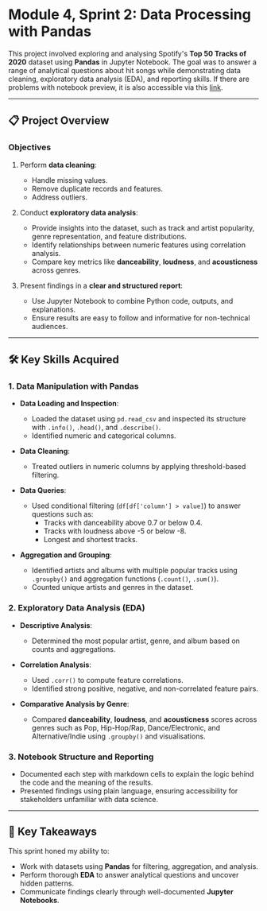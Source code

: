 # Module 4, Sprint 2: Data Processing with Pandas

This project involved exploring and analysing Spotify's **Top 50 Tracks of 2020** dataset using **Pandas** in Jupyter Notebook. The goal was to answer a range of analytical questions about hit songs while demonstrating data cleaning, exploratory data analysis (EDA), and reporting skills. If there are problems with notebook preview, it is also accessible via this [link](https://colab.research.google.com/drive/1ezh3IN8l7trPYcxkYgi7x4n2bDce3iSU).

---

## 📋 Project Overview

### Objectives
1. Perform **data cleaning**:
   - Handle missing values.
   - Remove duplicate records and features.
   - Address outliers.

2. Conduct **exploratory data analysis**:
   - Provide insights into the dataset, such as track and artist popularity, genre representation, and feature distributions.
   - Identify relationships between numeric features using correlation analysis.
   - Compare key metrics like **danceability**, **loudness**, and **acousticness** across genres.

3. Present findings in a **clear and structured report**:
   - Use Jupyter Notebook to combine Python code, outputs, and explanations.
   - Ensure results are easy to follow and informative for non-technical audiences.

---

## 🛠️ Key Skills Acquired

### 1. **Data Manipulation with Pandas**
- **Data Loading and Inspection**:
  - Loaded the dataset using `pd.read_csv` and inspected its structure with `.info()`, `.head()`, and `.describe()`.
  - Identified numeric and categorical columns.

- **Data Cleaning**:
  - Treated outliers in numeric columns by applying threshold-based filtering.

- **Data Queries**:
  - Used conditional filtering (`df[df['column'] > value]`) to answer questions such as:
    - Tracks with danceability above 0.7 or below 0.4.
    - Tracks with loudness above -5 or below -8.
    - Longest and shortest tracks.

- **Aggregation and Grouping**:
  - Identified artists and albums with multiple popular tracks using `.groupby()` and aggregation functions (`.count()`, `.sum()`).
  - Counted unique artists and genres in the dataset.

### 2. **Exploratory Data Analysis (EDA)**
- **Descriptive Analysis**:
  - Determined the most popular artist, genre, and album based on counts and aggregations.

- **Correlation Analysis**:
  - Used `.corr()` to compute feature correlations.
  - Identified strong positive, negative, and non-correlated feature pairs.

- **Comparative Analysis by Genre**:
  - Compared **danceability**, **loudness**, and **acousticness** scores across genres such as Pop, Hip-Hop/Rap, Dance/Electronic, and Alternative/Indie using `.groupby()` and visualisations.

### 3. **Notebook Structure and Reporting**
  - Documented each step with markdown cells to explain the logic behind the code and the meaning of the results.
  - Presented findings using plain language, ensuring accessibility for stakeholders unfamiliar with data science.

---

## 🌟 Key Takeaways

This sprint honed my ability to:
- Work with datasets using **Pandas** for filtering, aggregation, and analysis.
- Perform thorough **EDA** to answer analytical questions and uncover hidden patterns.
- Communicate findings clearly through well-documented **Jupyter Notebooks**.


